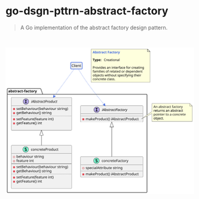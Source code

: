 # go-dsgn-pttrn-abstract-factory

> A Go implementation of the abstract factory design pattern.

&nbsp;

<p>
  <img src="./go-dsgn-pttrn-abstract-factory.svg">
</p>
